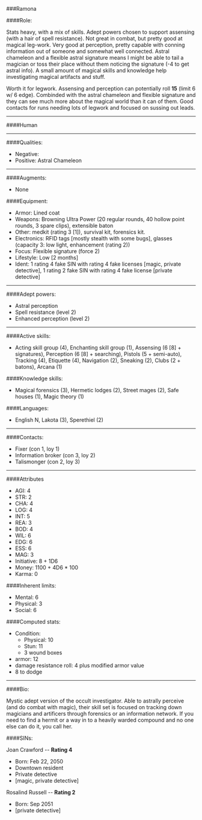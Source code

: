 ###Ramona

####Role:

Stats heavy, with a mix of skills. Adept powers chosen to support assensing (with a hair of spell resistance). Not great in combat, but pretty good at magical leg-work. Very good at perception, pretty capable with conning information out of someone and somewhat well connected. Astral chameleon and a flexible astral signature means I might be able to tail a magician or toss their place without them noticing the signature (-4 to get astral info). A small amount of magical skills and knowledge help investigating magical artifacts and stuff.

Worth it for legwork. Assensing and perception can potentially roll **15** (limit 6 w/ 6 edge). Combinded with the astral chameleon and flexible signature and they can see much more about the magical world than it can of them. Good contacts for runs needing lots of legwork and focused on sussing out leads.

____
####Human

____
####Qualities:

- Negative:
- Positive: Astral Chameleon

____
####Augments:

- None

####Equipment:

- Armor: Lined coat
- Weapons: Browning Ultra Power (20 regular rounds, 40 hollow point rounds, 3 spare clips), extensible baton
- Other: medkit (rating 3 [1]), survival kit, forensics kit.
- Electronics: RFID tags [mostly stealth with some bugs], glasses (capacity 3: low light, enhancement (rating 2))
- Focus: Flexible signature (force 2)
- Lifestyle: Low [2 months]
- Ident: 1 rating 4 fake SIN with rating 4 fake licenses [magic, private detective], 1 rating 2 fake SIN with rating 4 fake license [private detective]

____
####Adept powers: 

- Astral perception
- Spell resistance (level 2)
- Enhanced perception (level 2)

____
####Active skills:

- Acting skill group (4), Enchanting skill group (1), Assensing (6 [8] + signatures), Perception (6 [8] + searching), Pistols (5 + semi-auto), Tracking (4), Etiquette (4), Navigation (2), Sneaking (2), Clubs (2 + batons), Arcana (1)

####Knowledge skills:

- Magical forensics (3), Hermetic lodges (2), Street mages (2), Safe houses (1), Magic theory (1)

####Languages:

- English N, Lakota (3), Sperethiel (2)

____
####Contacts:

- Fixer (con 1, loy 1)
- Information broker (con 3, loy 2)
- Talismonger (con 2, loy 3)

____
####Attributes

- AGI: 4
- STR: 2
- CHA: 4
- LOG: 4
- INT: 5
- REA: 3
- BOD: 4
- WIL: 6
- EDG: 6
- ESS: 6
- MAG: 3
- Initiative: 8 + 1D6
- Money: 1100 + 4D6 * 100
- Karma: 0

####Inherent limits:

- Mental: 6
- Physical: 3
- Social: 6

####Computed stats:

- Condition:
	- Physical: 10
	- Stun: 11
	- 3 wound boxes
- armor: 12
- damage resistance roll: 4 plus modified armor value
- 8 to dodge

____
####Bio:

Mystic adept version of the occult investigator. Able to astrally perceive (and do combat with magic), their skill set is focused on tracking down magicians and artificers through forensics or an information network. If you need to find a hermit or a way in to a heavily warded compound and no one else can do it, you call her.

####SINs:

Joan Crawford -- **Rating 4**
- Born: Feb 22, 2050
- Downtown resident
- Private detective
- [magic, private detective]

Rosalind Russell -- **Rating 2**
- Born: Sep 2051
- [private detective]

